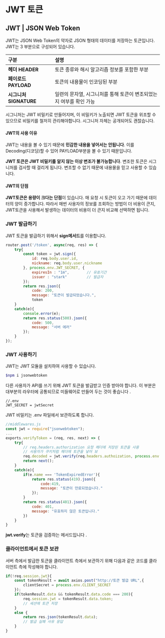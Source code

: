 # JWT 토큰

## JWT \| JSON Web Token

 JWT는 JSON Web Token의 약자로 JSON 형태의 데이터를 저장하는 토큰입니다. JWT는 3 부분으로 구성되어 있습니다. 

| 구분  | 설명  |
| :--- | :--- |
| **헤더 HEADER** | 토큰 종류와 해시 알고리즘 정보를 포함한 부분 |
| **페이로드 PAYLOAD** | 토큰의 내용물이 인코딩된 부분 |
| **시그니처 SIGNATURE** | 일련의 문자열, 시그니처를 통해 토큰이 변조되었는지 여부를 확인 가능 |

시그니처는 JWT 비밀키로 만들어지며, 이 비밀키가 노출되면 JWT 토큰을 위조할 수 있으므로 비밀키를 철저히 관리해야합니다. 시그니처 자체는 공개되어도 괜찮습니다.

#### JWT의 사용 이유

 JWT는 내용을 볼 수 있기 때문에 **민감한 내용을 넣어서는 안됩니다**. 이를 Decoding\(디코딩\)할 수 있어 PAYLOAD부분을 볼 수 있기 때문입니다. 

 **JWT 토큰은 JWT 비밀키를 알지 않는 이상 변조가 불가능합니다**. 변조한 토큰은 시그니처를 검사할 때 걸리게 됩니다. 변조할 수 없기 때문에 내용물을 믿고 사용할 수 있습니다.

#### JWT의 단점 

 **JWT토큰은 용량이 크다는 단점**이 있습니다. 매 요청 시 토큰이 오고 가기 때문에 데이터의 양이 증가합니다. 따라서 매번 사용자의 정보를 조회하는 방법이 더 비용이 큰지, JWT토큰을 사용해서 발생하는 데이터의 비용이 더 큰지 비교해 선택하면 됩니다. 

### JWT 발급하기

 JWT 토큰을 발급하기 위해서 **sign메서드**를 이용합니다.

```javascript
router.post('/token', async(req, res) => {
    try{
        const token = jwt.sign({
            id: req.body.user.id,
            nickname: req.body.user.nickname
        }, process.env.JWT_SECRET, {
            expiresIn : "1m",        // 유효기간
            issuer : "stark"         // 발급자
        });
        return res.json({
            code: 200,
            message: "토큰이 발급되었습니다.",
            token
    }
    catch(e){
        console.error(e);
        return res.status(500).json({
            code: 500,
            message: "서버 에러"
        });
    }
});
```



### JWT 사용하기

JWT는 JWT 모듈을 설치하여 사용할 수 있습니다.

```bash
$npm i jsonwebtoken
```

다른 사용자가 API를 쓰기 위해 JWT 토큰을 발급받고 인증 받아야 합니다. 이 부분은 대부분의 라우터에 공통되므로 미들웨어로 만들어 두는 것이 좋습니다 .

```text
//.env
JWT_SECRET = jwtSecret
```

JWT 비밀키는 .env 파일에서 보관하도록 합니다. 

```javascript
//middlewares.js
const jwt = require("jsonwebtoken");
...
exports.verifyToken = (req, res, next) => {
    try{
        // req.headers.authorization 요청 헤더에 저장된 토큰을 사용
        // 사용자가 쿠키처럼 헤더에 토큰을 넣어 보
        req.decoded = jwt.verify(req.headers.authoization, process.env.JWT_SECRET);
        return next();
    }
    catch(e){
        if(e.name === 'TokenExpiredError'){
            return res.status(419).json({ 
                code:419,
                message: "토큰이 만료되었습니다."
            });
        }
        return res.status(401).json({
            code: 401,
            message: "유효하지 않은 토큰입니다."
        })
    }
}
```

**jwt.verify**는 토큰을 검증하는 메서드입니다 .

### 클라이언트에서 토큰 보관

 서버 측에서 발급한 토큰을 클라이언트 측에서 보관하기 위해 다음과 같은 코드를 클라이언트 측에 작성해야 합니다. 

```javascript
if(!req.session.jwt){
    const tokenResult = await axios.post("http://토큰 발급 URL",{
        clientSecret = process.env.CLIENT_SECRET
    });
    if(tokenResult.data && tokenResult.data.code === 200){
        req.session.jwt = tokenResult.data.token;
        // 세션에 토큰 저장
    }
    else {
        return res.json(tokenResult.data);
        // 발급 실패 사유 응답
    }
}
```




